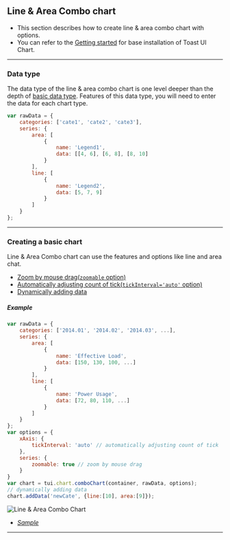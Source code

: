 ## Line &  Area Combo chart
* This section describes how to create line &  area combo chart with options.
* You can refer to the [Getting started](getting-started.md) for base installation of Toast UI Chart.

***

### Data type

The data type of the line & area combo chart is one level deeper than the depth of [basic data type](chart-types-line,area.md#basic-data-type).
Features of this data type, you will need to enter the data for each chart type.

```javascript
var rawData = {
    categories: ['cate1', 'cate2', 'cate3'],
    series: {
        area: [
            {
                name: 'Legend1',
                data: [[4, 6], [6, 8], [8, 10]
            }
        ],
        line: [
            {
                name: 'Legend2',
                data: [5, 7, 9]
            }
        ]
    }
};
```

***

### Creating a basic chart

Line & Area Combo chart can use the features and options like line and area chat.

* [Zoom by mouse drag(`zoomable` option)](chart-types-line,area.md#zoom-by-mouse-drag)
* [Automatically adjusting count of tick(```tickInterval='auto'``` option)](chart-types-line,area.md#automatically-adjusting-count-of-tick)
* [Dynamically adding data](chart-types-line,area.md#dynamically-adding-data)

##### Example

```javascript
var rawData = {
    categories: ['2014.01', '2014.02', '2014.03', ...],
    series: {
        area: [
            {
                name: 'Effective Load',
                data: [150, 130, 100, ...]
            }
        ],
        line: [
            {
                name: 'Power Usage',
                data: [72, 80, 110, ...]
            }
        ]
    }
};
var options = {
    xAxis: {
        tickInterval: 'auto' // automatically adjusting count of tick
    },
    series: {
        zoomable: true // zoom by mouse drag
    }
}
var chart = tui.chart.comboChart(container, rawData, options);
// dynamically adding data
chart.addData('newCate', {line:[10], area:[9]});
```
![Line & Area Combo Chart](https://cloud.githubusercontent.com/assets/2888775/17206153/5f5c1324-54e9-11e6-8786-c5981d64c2e6.gif)

* _[Sample](https://nhnent.github.io/tui.chart/latest/tutorial-example08-03-combo-chart-line-and-area.html)_

***
